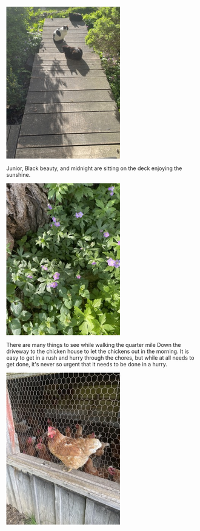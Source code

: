 

 

![It is time to get up and greet the day.  Fellow creatures have also gotten up, and three of the four farm cats, including both black ones and the short haired black and white one, have already started their full schedule of lounging on the front deck in the sunshine. The temperature is hovering around 70°F, the dew has burnt off, birds are tweeting, and it is a gorgeous day to be up and about.](14_May_2021_07_46_37.jpg)



Junior, Black beauty, and midnight are sitting on the deck enjoying the sunshine. 



 

![I could hurry sure my morning chores, but then I would miss looking at the latest blooming flowers. Like this thumbs sized purple flower blooming at the foot of a Burroak tree.](14_May_2021_07_50_53.jpg)



There are many things to see while walking the quarter mile Down the driveway to the chicken house to let the chickens out in the morning. It is easy to get in a rush and hurry through the chores, but while at all needs to get done, it's never so urgent that it needs to be done in a hurry. 



 

![One brown hen hearing through chicken wire. She is perched on a windowsill, and probably is there because she's successfully fought off the other 40 chickens so that she could have this crimes thought all to herself. More than 20 chickens crowd behind her in the shadowy chicken coop.](14_May_2021_07_56_41.jpg)

